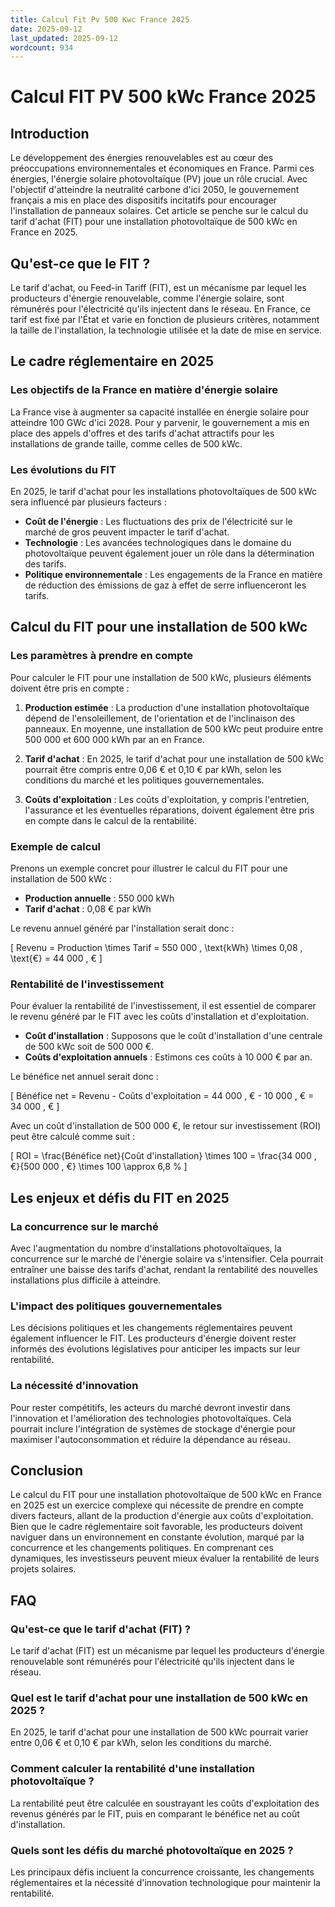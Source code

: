 ```yaml
---
title: Calcul Fit Pv 500 Kwc France 2025
date: 2025-09-12
last_updated: 2025-09-12
wordcount: 934
---
```


# Calcul FIT PV 500 kWc France 2025

## Introduction

Le développement des énergies renouvelables est au cœur des préoccupations environnementales et économiques en France. Parmi ces énergies, l'énergie solaire photovoltaïque (PV) joue un rôle crucial. Avec l'objectif d'atteindre la neutralité carbone d'ici 2050, le gouvernement français a mis en place des dispositifs incitatifs pour encourager l'installation de panneaux solaires. Cet article se penche sur le calcul du tarif d'achat (FIT) pour une installation photovoltaïque de 500 kWc en France en 2025.

## Qu'est-ce que le FIT ?

Le tarif d'achat, ou Feed-in Tariff (FIT), est un mécanisme par lequel les producteurs d'énergie renouvelable, comme l'énergie solaire, sont rémunérés pour l'électricité qu'ils injectent dans le réseau. En France, ce tarif est fixé par l'État et varie en fonction de plusieurs critères, notamment la taille de l'installation, la technologie utilisée et la date de mise en service.

## Le cadre réglementaire en 2025

### Les objectifs de la France en matière d'énergie solaire

La France vise à augmenter sa capacité installée en énergie solaire pour atteindre 100 GWc d'ici 2028. Pour y parvenir, le gouvernement a mis en place des appels d'offres et des tarifs d'achat attractifs pour les installations de grande taille, comme celles de 500 kWc.

### Les évolutions du FIT

En 2025, le tarif d'achat pour les installations photovoltaïques de 500 kWc sera influencé par plusieurs facteurs :

- **Coût de l'énergie** : Les fluctuations des prix de l'électricité sur le marché de gros peuvent impacter le tarif d'achat.
- **Technologie** : Les avancées technologiques dans le domaine du photovoltaïque peuvent également jouer un rôle dans la détermination des tarifs.
- **Politique environnementale** : Les engagements de la France en matière de réduction des émissions de gaz à effet de serre influenceront les tarifs.

## Calcul du FIT pour une installation de 500 kWc

### Les paramètres à prendre en compte

Pour calculer le FIT pour une installation de 500 kWc, plusieurs éléments doivent être pris en compte :

1. **Production estimée** : La production d'une installation photovoltaïque dépend de l'ensoleillement, de l'orientation et de l'inclinaison des panneaux. En moyenne, une installation de 500 kWc peut produire entre 500 000 et 600 000 kWh par an en France.

2. **Tarif d'achat** : En 2025, le tarif d'achat pour une installation de 500 kWc pourrait être compris entre 0,06 € et 0,10 € par kWh, selon les conditions du marché et les politiques gouvernementales.

3. **Coûts d'exploitation** : Les coûts d'exploitation, y compris l'entretien, l'assurance et les éventuelles réparations, doivent également être pris en compte dans le calcul de la rentabilité.

### Exemple de calcul

Prenons un exemple concret pour illustrer le calcul du FIT pour une installation de 500 kWc :

- **Production annuelle** : 550 000 kWh
- **Tarif d'achat** : 0,08 € par kWh

Le revenu annuel généré par l'installation serait donc :

\[ 
Revenu = Production \times Tarif = 550 000 \, \text{kWh} \times 0,08 \, \text{€} = 44 000 \, € 
\]

### Rentabilité de l'investissement

Pour évaluer la rentabilité de l'investissement, il est essentiel de comparer le revenu généré par le FIT avec les coûts d'installation et d'exploitation.

- **Coût d'installation** : Supposons que le coût d'installation d'une centrale de 500 kWc soit de 500 000 €.
- **Coûts d'exploitation annuels** : Estimons ces coûts à 10 000 € par an.

Le bénéfice net annuel serait donc :

\[ 
Bénéfice net = Revenu - Coûts d'exploitation = 44 000 \, € - 10 000 \, € = 34 000 \, € 
\]

Avec un coût d'installation de 500 000 €, le retour sur investissement (ROI) peut être calculé comme suit :

\[ 
ROI = \frac{Bénéfice net}{Coût d'installation} \times 100 = \frac{34 000 \, €}{500 000 \, €} \times 100 \approx 6,8 \% 
\]

## Les enjeux et défis du FIT en 2025

### La concurrence sur le marché

Avec l'augmentation du nombre d'installations photovoltaïques, la concurrence sur le marché de l'énergie solaire va s'intensifier. Cela pourrait entraîner une baisse des tarifs d'achat, rendant la rentabilité des nouvelles installations plus difficile à atteindre.

### L'impact des politiques gouvernementales

Les décisions politiques et les changements réglementaires peuvent également influencer le FIT. Les producteurs d'énergie doivent rester informés des évolutions législatives pour anticiper les impacts sur leur rentabilité.

### La nécessité d'innovation

Pour rester compétitifs, les acteurs du marché devront investir dans l'innovation et l'amélioration des technologies photovoltaïques. Cela pourrait inclure l'intégration de systèmes de stockage d'énergie pour maximiser l'autoconsommation et réduire la dépendance au réseau.

## Conclusion

Le calcul du FIT pour une installation photovoltaïque de 500 kWc en France en 2025 est un exercice complexe qui nécessite de prendre en compte divers facteurs, allant de la production d'énergie aux coûts d'exploitation. Bien que le cadre réglementaire soit favorable, les producteurs doivent naviguer dans un environnement en constante évolution, marqué par la concurrence et les changements politiques. En comprenant ces dynamiques, les investisseurs peuvent mieux évaluer la rentabilité de leurs projets solaires.

## FAQ

### Qu'est-ce que le tarif d'achat (FIT) ?

Le tarif d'achat (FIT) est un mécanisme par lequel les producteurs d'énergie renouvelable sont rémunérés pour l'électricité qu'ils injectent dans le réseau.

### Quel est le tarif d'achat pour une installation de 500 kWc en 2025 ?

En 2025, le tarif d'achat pour une installation de 500 kWc pourrait varier entre 0,06 € et 0,10 € par kWh, selon les conditions du marché.

### Comment calculer la rentabilité d'une installation photovoltaïque ?

La rentabilité peut être calculée en soustrayant les coûts d'exploitation des revenus générés par le FIT, puis en comparant le bénéfice net au coût d'installation.

### Quels sont les défis du marché photovoltaïque en 2025 ?

Les principaux défis incluent la concurrence croissante, les changements réglementaires et la nécessité d'innovation technologique pour maintenir la rentabilité.